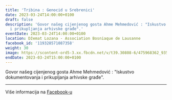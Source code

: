 ```yaml
---
title: 'Tribina : Genocid u Srebrenici'
date: 2023-03-24T14:00:00+0100
draft: false
description: 'Govor našeg cijenjenog gosta Ahme Mehmedović : "Iskustvo dokumentovanja
  i prikupljanja arhivske građe".'
eventDate: 2023-03-24T14:00:00+0100
location: Džemat Lozana - Association Bosniaque de Lausanne
facebook_id: '119328571087358'
weight: 30
image: https://scontent-ord5-3.xx.fbcdn.net/v/t39.30808-6/475968362_935496025377664_1254503329331924344_n.jpg?_nc_cat=109&ccb=1-7&_nc_sid=9e60e4&_nc_ohc=guNt1tigpL0Q7kNvwGg_miW&_nc_oc=AdlmuAp5OPudLSwwOduDfWEfbd_dIdOIONT5pSkuv7DJsy1o9MML4BuQgsGhaP-ahBk&_nc_zt=23&_nc_ht=scontent-ord5-3.xx&edm=ABTKTjYEAAAA&_nc_gid=QgjK11lT85fsgKdlohMc3g&oh=00_AfQI7aOdQ4Tqaswys798QOKjTXS8s_0xl_3zsETX4KYfYQ&oe=688CACC7
endDate: 2023-03-24T15:00:00+0100
---
```


Govor našeg cijenjenog gosta Ahme Mehmedović : "Iskustvo dokumentovanja i prikupljanja arhivske građe".

---

Više informacija na [Facebook-u](https://facebook.com/events/119328571087358)